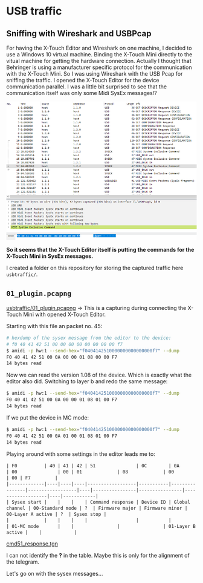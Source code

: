 # USB traffic

## Sniffing with Wireshark and USBPcap

For having the X-Touch Editor and Wireshark on one machine, I decided to use a Windows 10 virtual machine. Binding the X-Touch Mini directly to the vitual machine for getting the hardware connection. Actually I thought that Behringer is using a manufacturer specific protocol for the communication with the X-Touch Mini. So I was using Wireshark with the USB Pcap for sniffing the traffic. I opened the X-Touch Editor for the device communication parallel. I was a little bit surprised to see that the communication itself was only some Midi SysEx messages!?

![usb_traffic_sysex](img/usb_traffic_sysex.png)

**So it seems that the X-Touch Editor itself is putting the commands for the X-Touch Mini in SysEx messages.**

I created a folder on this repository for storing the captured traffic here `usbtraffic/`.

## `01_plugin.pcapng`

[usbtraffic/01_plugin.pcapng](../usbtraffic/01_plugin.pcapng) -> This is a capturing during connecting the X-Touch Mini with opened X-Touch Editor.

Starting with this file an packet no. 45:

```bash
# hexdump of the sysex message from the editor to the device:
# f0 40 41 42 51 00 00 00 00 00 00 00 00 f7
$ amidi -p hw:1 --send-hex="f0404142510000000000000000f7" --dump
F0 40 41 42 51 00 0A 00 00 01 08 00 00 F7
14 bytes read
```

Now we can read the version 1.08 of the device. Which is exactly what the editor also did. Switching to layer b and redo the same message:

```bash
$ amidi -p hw:1 --send-hex="f0404142510000000000000000f7" --dump
F0 40 41 42 51 00 0A 00 00 01 08 01 00 F7
14 bytes read
```

If we put the device in MC mode:

```bash
$ amidi -p hw:1 --send-hex="f0404142510000000000000000f7" --dump
F0 40 41 42 51 00 0A 01 00 01 08 01 00 F7
14 bytes read
```

Playing around with some settings in the editor leads me to:

```
| F0          | 40 | 41 | 42 | 51               | 0C        | 0A             | 00               | 00 | 01             | 08             | 00                | 00 | F7         |
|-------------|----|----|----|------------------|-----------|----------------|------------------|----|----------------|----------------|-------------------|----|------------|
| Sysex start |    |    |    | Command response | Device ID | Global channel | 00-Standard mode | ?  | Firmware major | Firmware minor | 00-Layer A active | ?  | Sysex stop |
|             |    |    |    |                  |           |                | 01-MC mode       |    |                |                | 01-Layer B active |    |            |
```

[cmd51_response.tgn](tables/cmd51_response.tgn)

I can not identify the **?** in the table. Maybe this is only for the alignment of the telegram.

Let's go on with the sysex messages...
